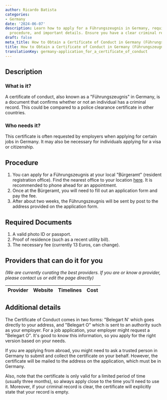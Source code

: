 ```yaml
---
author: Ricardo Batista
categories:
- Germany
date: '2024-06-07'
description: Learn how to apply for a Führungszeugnis in Germany, required documents,
  procedure, and important details. Ensure you have a clear criminal record.
draft: false
meta_title: How to Obtain a Certificate of Conduct in Germany (Führungszeugnis)
title: How to Obtain a Certificate of Conduct in Germany (Führungszeugnis)
translationKey: germany-application_for_a_certificate_of_conduct
---
```


## Description
### What is it?
A certificate of conduct, also known as a "Führungszeugnis" in Germany, is a document that confirms whether or not an individual has a criminal record. This could be compared to a police clearance certificate in other countries.

### Who needs it?
This certificate is often requested by employers when applying for certain jobs in Germany. It may also be necessary for individuals applying for a visa or citizenship.

## Procedure
1. You can apply for a Führungszeugnis at your local "Bürgeramt" (resident registration office). Find the nearest office to your location [here](https://www.berlin.de/buergeraemter/). It is recommended to phone ahead for an appointment.
2. Once at the Bürgeramt, you will need to fill out an application form and pay the fee.
3. After about two weeks, the Führungszeugnis will be sent by post to the address provided on the application form.

## Required Documents
1. A valid photo ID or passport.
2. Proof of residence (such as a recent utility bill).
3. The necessary fee (currently 13 Euros, can change). 

## Providers that can do it for you

_(We are currently curating the best providers. If you are or know a provider, please contact us or edit the page directly)_

| Provider        |     Website     |     Timelines    |       Cost      |
| --------------- | --------------- |  :-------------: | :-------------: |

## Additional details
The Certificate of Conduct comes in two forms: "Belegart N' which goes directly to your address, and "Belegart O" which is sent to an authority such as your employer. For a job application, your employer might request a "Belegart O". It's good to know this information, so you apply for the right version based on your needs. 

If you are applying from abroad, you might need to ask a trusted person in Germany to submit and collect the certificate on your behalf. However, the certificate will be mailed to the address on the application, which must be in Germany. 

Also, note that the certificate is only valid for a limited period of time (usually three months), so always apply close to the time you'll need to use it. Moreover, if your criminal record is clear, the certificate will explicitly state that your record is empty.